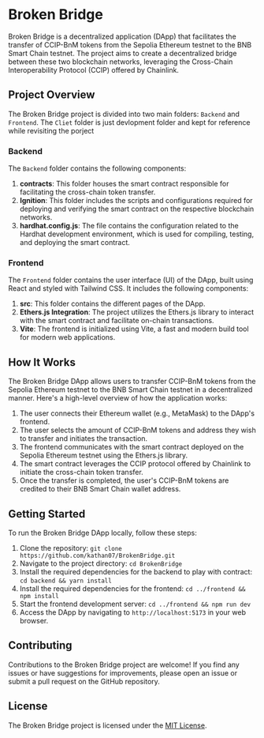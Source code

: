 # Broken Bridge

Broken Bridge is a decentralized application (DApp) that facilitates the transfer of CCIP-BnM tokens from the Sepolia Ethereum testnet to the BNB Smart Chain testnet. The project aims to create a decentralized bridge between these two blockchain networks, leveraging the Cross-Chain Interoperability Protocol (CCIP) offered by Chainlink.

## Project Overview

The Broken Bridge project is divided into two main folders: `Backend` and `Frontend`. The `Cliet` folder is just devlopment folder and kept for reference while revisiting the porject 

### Backend

The `Backend` folder contains the following components:

1. **contracts**: This folder houses the smart contract responsible for facilitating the cross-chain token transfer.
2. **Ignition**: This folder includes the scripts and configurations required for deploying and verifying the smart contract on the respective blockchain networks.
3. **hardhat.config.js**: The file contains the configuration related to the Hardhat development environment, which is used for compiling, testing, and deploying the smart contract.

### Frontend

The `Frontend` folder contains the user interface (UI) of the DApp, built using React and styled with Tailwind CSS. It includes the following components:

1. **src**: This folder contains the different pages of the DApp.
2. **Ethers.js Integration**: The project utilizes the Ethers.js library to interact with the smart contract and facilitate on-chain transactions.
3. **Vite**: The frontend is initialized using Vite, a fast and modern build tool for modern web applications.

## How It Works

The Broken Bridge DApp allows users to transfer CCIP-BnM tokens from the Sepolia Ethereum testnet to the BNB Smart Chain testnet in a decentralized manner. Here's a high-level overview of how the application works:

1. The user connects their Ethereum wallet (e.g., MetaMask) to the DApp's frontend.
2. The user selects the amount of CCIP-BnM tokens and address they wish to transfer and initiates the transaction.
3. The frontend communicates with the smart contract deployed on the Sepolia Ethereum testnet using the Ethers.js library.
4. The smart contract leverages the CCIP protocol offered by Chainlink to initiate the cross-chain token transfer.
5. Once the transfer is completed, the user's CCIP-BnM tokens are credited to their BNB Smart Chain wallet address.

## Getting Started

To run the Broken Bridge DApp locally, follow these steps:

1. Clone the repository: `git clone https://github.com/kathan07/BrokenBridge.git`
2. Navigate to the project directory: `cd BrokenBridge`
3. Install the required dependencies for the backend to play with contract: `cd backend && yarn install`
4. Install the required dependencies for the frontend: `cd ../frontend && npm install`
5. Start the frontend development server: `cd ../frontend && npm run dev`
6. Access the DApp by navigating to `http://localhost:5173` in your web browser.

## Contributing

Contributions to the Broken Bridge project are welcome! If you find any issues or have suggestions for improvements, please open an issue or submit a pull request on the GitHub repository.

## License

The Broken Bridge project is licensed under the [MIT License](LICENSE).
